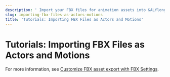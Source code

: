 ```yaml
---
description: ' Import your FBX files for animation assets into &ALYlong;. '
slug: importing-fbx-files-as-actors-motions
title: 'Tutorials: Importing FBX Files as Actors and Motions'
---
```

# Tutorials: Importing FBX Files as Actors and Motions<a name="importing-fbx-files-as-actors-motions"></a>

For more information, see [Customize FBX asset export with FBX Settings](fbx-intro.md)\.